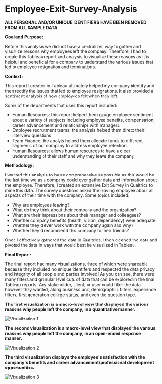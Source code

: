 # Employee-Exit-Survey-Analysis

**ALL PERSONAL AND/OR UNIQUE IDENTIFIERS HAVE BEEN REMOVED FROM ALL SAMPLE DATA** 

**Goal and Purpose:**

Before this analysis we did not have a centralized way to gather and visualize reasons why employees left the company. Therefore,
I had to create this Tableau report and analysis to visualize these reasons as it is helpful and beneficial for a company to understand the various 
issues that led to employee resignation and terminations. 

**Context:** 

This report I created in Tableau ultimately helped my company identify and then rectify the issues that led to employee resignations. It also provided a sentiment analysis of how employees felt when they left.

Some of the departments that used this report included:

   - Human Resources: this report helped them gauge employee sentiment about a variety of subjects including employee benefits, compensation, career advancement and  relationships with managers. 
   - Employee recruitment teams: the analysis helped them direct their interview questions
   - Team Finance: the analyis helped them allocate funds to different segments of our company to address employee retention.
   - Human Resources: allows human resources to have a clear understanding of their staff and why they leave the company.

**Methodology:**

I wanted this analysis to be as comprehensive as possible as this would be the last time we as a company could ever gather data and information about the employee.
Therefore, I created an extensive Exit Survey in Qualtrics to mine this data. The survey questions asked the leaving employee about all aspects of their time with
the company. Some topics included:

   - Why are employees leaving?
   - What do they think about their company and the organization?
   - What are their impressions about their manager and colleagues?
   - Whether company benefits (health, vision, dependency) were adequate.
   - Whether they'd ever work with the company again and why?
   - Whether they'd recommend this company to their friends?

Once I effectively gathered the data in Qualtrics, I then cleaned the data and pivoted the data in ways that would best be visualized in Tableau.

**Final Report:**

The final report had many visualizations, three of which were shareable because they included no unique identifers and respected the data privacy and integrity of all people and parties involved! As you can see, there were many filters and granular level cuts of data that can be explored in the final Tableau reports. Any stakeholder, client, or user could filter the data however they wanted, along business unit, demographiic filters, experience filters, first generation college status, and even the question type. 

**The first visualization is a macro-level view that displayed the various reasons why people left the company, in a quantitative manner.**

![Visualization 1](Exit-1.gif)



**The second visualization is a macro-level view that displayed the various reasons why people left the company, in an open-ended response manner.**

![Visualization 2](Exit-2.gif)



**The third visualization displays the employee's satisfaction with the company's benefits and career advancement/professional development opportunities.**

![Visualization 3](Exit-3.gif)



